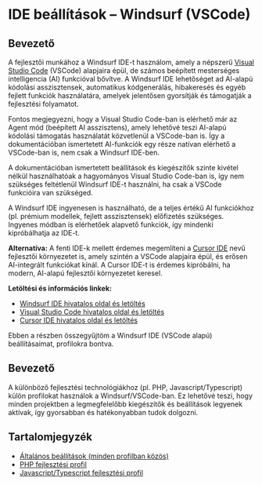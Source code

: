 # IDE beállítások – Windsurf (VSCode)

## Bevezető

A fejlesztői munkához a Windsurf IDE-t használom, amely a népszerű [Visual Studio Code](https://code.visualstudio.com/) (VSCode) alapjaira épül, de számos beépített mesterséges intelligencia (AI) funkcióval bővítve. A Windsurf IDE lehetőséget ad AI-alapú kódolási asszisztensek, automatikus kódgenerálás, hibakeresés és egyéb fejlett funkciók használatára, amelyek jelentősen gyorsítják és támogatják a fejlesztési folyamatot.

Fontos megjegyezni, hogy a Visual Studio Code-ban is elérhető már az Agent mód (beépített AI asszisztens), amely lehetővé teszi AI-alapú kódolási támogatás használatát közvetlenül a VSCode-ban is. Így a dokumentációban ismertetett AI-funkciók egy része natívan elérhető a VSCode-ban is, nem csak a Windsurf IDE-ben.

A dokumentációban ismertetett beállítások és kiegészítők szinte kivétel nélkül használhatóak a hagyományos Visual Studio Code-ban is, így nem szükséges feltétlenül Windsurf IDE-t használni, ha csak a VSCode funkcióira van szükséged.

A Windsurf IDE ingyenesen is használható, de a teljes értékű AI funkciókhoz (pl. prémium modellek, fejlett asszisztensek) előfizetés szükséges. Ingyenes módban is elérhetőek alapvető funkciók, így mindenki kipróbálhatja az IDE-t.

**Alternatíva:**
A fenti IDE-k mellett érdemes megemlíteni a [Cursor IDE](https://www.cursor.com/) nevű fejlesztői környezetet is, amely szintén a VSCode alapjaira épül, és erősen AI-integrált funkciókat kínál. A Cursor IDE-t is érdemes kipróbálni, ha modern, AI-alapú fejlesztői környezetet keresel.

**Letöltési és információs linkek:**
- [Windsurf IDE hivatalos oldal és letöltés](https://windsurf.com/)
- [Visual Studio Code hivatalos oldal és letöltés](https://code.visualstudio.com/)
- [Cursor IDE hivatalos oldal és letöltés](https://www.cursor.com/)

Ebben a részben összegyűjtöm a Windsurf IDE (VSCode alapú) beállításaimat, profilokra bontva.

## Bevezető

A különböző fejlesztési technológiákhoz (pl. PHP, Javascript/Typescript) külön profilokat használok a Windsurf/VSCode-ban. Ez lehetővé teszi, hogy minden projektben a legmegfelelőbb kiegészítők és beállítások legyenek aktívak, így gyorsabban és hatékonyabban tudok dolgozni.

## Tartalomjegyzék
- [Általános beállítások (minden profilban közös)](altalanos.md)
- [PHP fejlesztési profil](php.md)
- [Javascript/Typescript fejlesztési profil](javascripttypescript.md)
